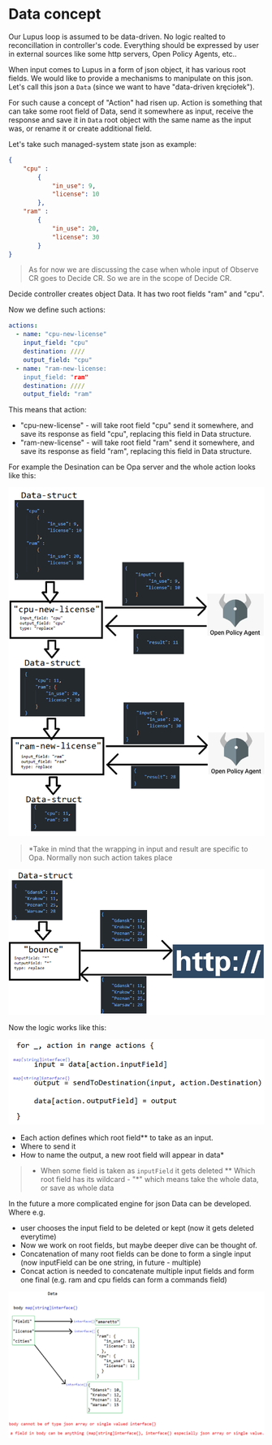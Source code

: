 # Data concept

Our Lupus loop is assumed to be data-driven. No logic realted to reconcillation in controller's code. Everything should be expressed by user in external sources like some http servers, Open Policy Agents, etc..

When input comes to Lupus in a form of json object, it has various root fields. We would like to provide a mechanisms to manipulate on this json. Let's call this json a `Data` (since we want to have "data-driven kręciołek").



For such cause a concept of "Action" had risen up. Action is something that can take some root field of Data, send it somewhere as input, receive the response and save it in `Data` root object with the same name as the input was, or rename it or create additional field.

Let's take such managed-system state json as example:
```json
{
    "cpu" :
        {
            "in_use": 9,
            "license": 10
        },
    "ram" :
        {
            "in_use": 20,
            "license": 30
        }
}
```
> As for now we are discussing the case when whole input of Observe CR goes to Decide CR. So we are in the scope of Decide CR.

Decide controller creates object Data. It has two root fields "ram" and "cpu".

Now we define such actions:
```yaml
actions:
  - name: "cpu-new-license"
    input_field: "cpu"
    destination: ////
    output_field: "cpu"
  - name: "ram-new-license:
    input_field: "ram"
    destination: ////
    output_field: "ram"
```  

This means that action:
- "cpu-new-license" - will take root field "cpu" send it somewhere, and save its response as field "cpu", replacing this field in Data structure.
- "ram-new-license" - will take root field "ram" send it somewhere, and save its response as field "ram", replacing this field in Data structure.



For example the Desination can be Opa server and the whole action looks like this:

![](../_img/17.png)

> *Take in mind that the wrapping in input and result are specific to Opa. Normally non such action takes place

![](../_img/18.png)


Now the logic works like this:

![](../_img/19.png)

- Each action defines which root field** to take as an input.
- Where to send it
- How to name the output, a new root field will appear in data*

>* When some field is taken as `inputField` it gets deleted
>** Which root field has its wildcard - "*" which means take the whole data, or save as whole data

In the future a more complicated engine for json Data can be developed. Where e.g. 
- user chooses the input field to be deleted or kept (now it gets deleted everytime)
- Now we work on root fields, but maybe deeper dive can be thought of.
- Concatenation of many root fields can be done to form a single input (now inputField can be one string, in future - multiple)
- Concat action is needed to concatenate multiple input fields and form one final (e.g. ram and cpu fields can form a commands field)


![](../_img/20.png)

